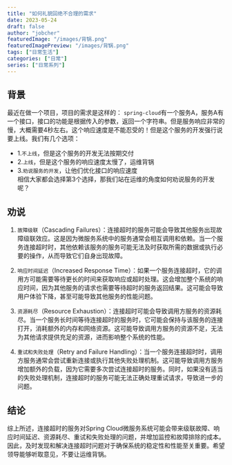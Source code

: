 ```yaml
---
title: "如何礼貌回绝不合理的需求"
date: 2023-05-24
draft: false
author: "jobcher"
featuredImage: "/images/背锅.png"
featuredImagePreview: "/images/背锅.png"
tags: ["日常生活"]
categories: ["日常"]
series: ["日常系列"]
---
```


## 背景
最近在做一个项目，项目的需求是这样的：
`spring-cloud`有一个服务A，服务A有一个接口，接口的功能是根据传入的参数，返回一个字符串。但是服务响应非常的慢，大概需要4秒左右。这个响应速度是不能忍受的！但是这个服务的开发强行说要上线。我们有几个选项：  
- 1.`不上线`，但是这个服务的开发无法按期交付
- 2.`上线`，但是这个服务的响应速度太慢了，运维背锅
- 3.`劝说服务的开发`，让他们优化接口的响应速度  
相信大家都会选择第3个选择，那我们站在运维的角度如何劝说服务的开发呢？

## 劝说
1. `故障级联`（Cascading Failures）：连接超时的服务可能会导致其他服务出现故障级联效应。这是因为微服务系统中的服务通常会相互调用和依赖。当一个服务连接超时时，其他依赖该服务的服务可能无法及时获取所需的数据或执行必要的操作，从而导致它们自身出现故障。

2. `响应时间延迟`（Increased Response Time）：如果一个服务连接超时，它的调用方可能需要等待更长的时间来获取响应或超时处理。这会增加整个系统的响应时间，因为其他服务的请求也需要等待超时的服务返回结果。这可能会导致用户体验下降，甚至可能导致其他服务的性能问题。

3. `资源耗尽`（Resource Exhaustion）：连接超时可能会导致调用方服务的资源耗尽。当一个服务长时间等待连接超时的服务时，它可能会保持与该服务的连接打开，消耗额外的内存和网络资源。这可能导致调用方服务的资源不足，无法为其他请求提供充足的资源，进而影响整个系统的性能。

4. `重试和失败处理`（Retry and Failure Handling）：当一个服务连接超时时，调用方服务通常会尝试重新连接或执行其他失败处理机制。这可能导致调用方服务增加额外的负载，因为它需要多次尝试连接超时的服务。同时，如果没有适当的失败处理机制，连接超时的服务可能无法正确处理重试请求，导致进一步的问题。

## 结论
综上所述，连接超时的服务对Spring Cloud微服务系统可能会带来级联故障、响应时间延迟、资源耗尽、重试和失败处理的问题，并增加监控和故障排除的成本。因此，及时发现和解决连接超时问题对于确保系统的稳定性和性能至关重要。希望领导能够听取意见，不要让运维背锅。